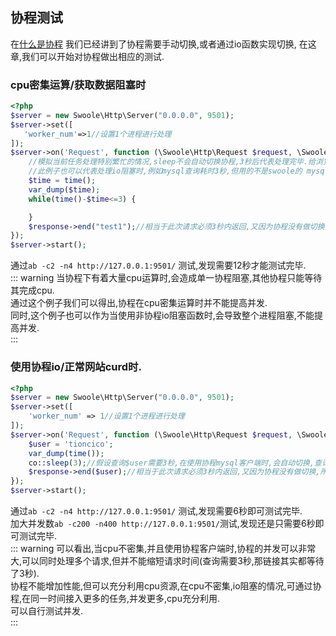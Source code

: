## 协程测试
在[什么是协程](/Cn/Swoole/Coroutine/introduction.md) 我们已经讲到了协程需要手动切换,或者通过io函数实现切换,  在这章,我们可以开始对协程做出相应的测试.   

### cpu密集运算/获取数据阻塞时  
```php
<?php
$server = new Swoole\Http\Server("0.0.0.0", 9501);
$server->set([
   'worker_num'=>1//设置1个进程进行处理
]);
$server->on('Request', function (\Swoole\Http\Request $request, \Swoole\Http\Response $response) {
    //模拟当前任务处理特别繁忙的情况,sleep不会自动切换协程,3秒后代表处理完毕.给浏览器返回数据
    //此例子也可以代表处理io阻塞时,例如mysql查询耗时3秒,但用的不是swoole的 mysql协程客户端
    $time = time();
    var_dump($time);
    while(time()-$time<=3) {

    }
    $response->end("test1");//相当于此次请求必须3秒内返回,又因为协程没有做切换,所以第二个请求需要3秒后才能开始处理....
});
$server->start();
```
通过`ab -c2 -n4 http://127.0.0.1:9501/` 测试,发现需要12秒才能测试完毕.   
::: warning
当协程下有着大量cpu运算时,会造成单一协程阻塞,其他协程只能等待其完成cpu.   
通过这个例子我们可以得出,协程在cpu密集运算时并不能提高并发.  
同时,这个例子也可以作为当使用非协程io阻塞函数时,会导致整个进程阻塞,不能提高并发.  
:::

### 使用协程io/正常网站curd时.   
```php
<?php
$server = new Swoole\Http\Server("0.0.0.0", 9501);
$server->set([
    'worker_num' => 1//设置1个进程进行处理
]);
$server->on('Request', function (\Swoole\Http\Request $request, \Swoole\Http\Response $response) {
    $user = 'tioncico';
    var_dump(time());
    co::sleep(3);//假设查询$user需要3秒,在使用协程mysql客户端时,会自动切换,查询完自动恢复协程.
    $response->end($user);//相当于此次请求必须3秒内返回,又因为协程没有做切换,所以第二个请求需要3秒后才能开始处理....
});
$server->start();
```

通过`ab -c2 -n4 http://127.0.0.1:9501/` 测试,发现需要6秒即可测试完毕.   
加大并发数`ab -c200 -n400 http://127.0.0.1:9501/`测试,发现还是只需要6秒即可测试完毕.   
::: warning
可以看出,当cpu不密集,并且使用协程客户端时,协程的并发可以非常大,可以同时处理多个请求,但并不能缩短请求时间(查询需要3秒,那链接其实都等待了3秒).    
协程不能增加性能,但可以充分利用cpu资源,在cpu不密集,io阻塞的情况,可通过协程,在同一时间接入更多的任务,并发更多,cpu充分利用.  
可以自行测试并发.  
:::